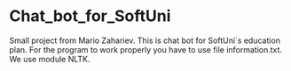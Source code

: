 # Chat_bot_for_SoftUni
Small project from Mario Zahariev.
This is chat bot for SoftUni`s education plan.
For the program to work properly you have to use file information.txt. 
We use module NLTK.
